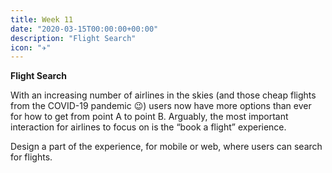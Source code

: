 ```yaml
---
title: Week 11
date: "2020-03-15T00:00:00+00:00"
description: "Flight Search"
icon: "✈️"
---
```


**Flight Search**

With an increasing number of airlines in the skies (and those cheap flights from the COVID-19 pandemic 😉) users now have more options than ever for how to get from point A to point B. Arguably, the most important interaction for airlines to focus on is the “book a flight” experience.

Design a part of the experience, for mobile or web, where users can search for flights.